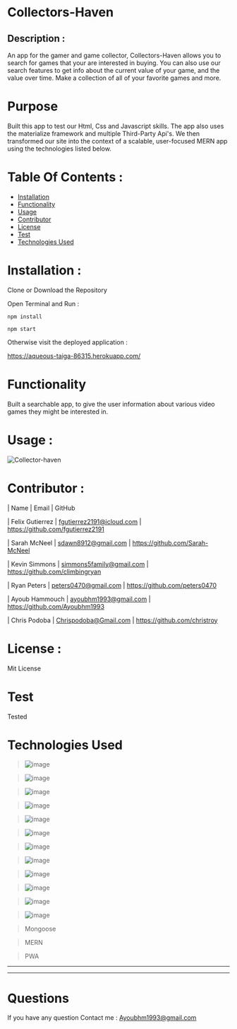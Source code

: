 # Collectors-Haven 

## Description :


An app for the gamer and game collector, Collectors-Haven allows you to search for games that your are interested in buying. You can also use our search features to get info about the current value of your game, and the value over time. Make a collection of all of your favorite games and more.

# Purpose


Built this app to test our Html, Css and Javascript skills. The app also uses the materialize framework and multiple Third-Party Api's. We then transformed our site into the context of a scalable, user-focused MERN app using the technologies listed below.


# Table Of Contents :

  * [Installation](#Installation)
  * [Functionality](#Functionality)
  * [Usage](#Usage)
  * [Contributor](#Contributor)
  * [License](#License)
  * [Test](#Test)
  * [Technologies Used](#Technologies_Used)
  
  
  
  # Installation :
 Clone or Download the Repository

 Open Terminal and Run :
 ```
npm install

npm start

```

 
 Otherwise visit the deployed application :

https://aqueous-taiga-86315.herokuapp.com/


  # Functionality
   Built a searchable app, to give the user information about various video games they might be interested in.
  

  # Usage :

  
![Collector-haven](https://user-images.githubusercontent.com/70945176/114342920-6d4eb480-9b22-11eb-8fb0-75b7761d40e2.JPG)


  # Contributor :

  | Name     | Email        | GitHub



| Felix Gutierrez | fgutierrez2191@icloud.com | https://github.com/fgutierrez2191

| Sarah McNeel | sdawn8912@gmail.com | https://github.com/Sarah-McNeel 

| Kevin Simmons | simmons5family@gmail.com | https://github.com/climbingryan

| Ryan Peters | peters0470@gmail.com | https://github.com/peters0470

| Ayoub Hammouch | ayoubhm1993@gmail.com | https://github.com/Ayoubhm1993

| Chris Podoba | Chrispodoba@Gmail.com | https://github.com/christroy 


  # License :

  Mit License

  # Test

  Tested
  
  # Technologies Used


>![image](https://img.shields.io/badge/React-20232A?style=for-the-badge&logo=react&logoColor=61DAFB)

>![image](	https://img.shields.io/badge/Node.js-43853D?style=for-the-badge&logo=node.js&logoColor=white)

>![image](	https://img.shields.io/badge/npm-CB3837?style=for-the-badge&logo=npm&logoColor=white)

>![image](	https://img.shields.io/badge/GraphQl-E10098?style=for-the-badge&logo=graphql&logoColor=white)

>![image](https://img.shields.io/badge/Express.js-000000?style=for-the-badge&logo=express&logoColor=white)

>![image](	https://img.shields.io/badge/MongoDB-4EA94B?style=for-the-badge&logo=mongodb&logoColor=white)

>![image](https://img.shields.io/badge/JavaScript-F7DF1E?style=for-the-badge&logo=javascript&logoColor=black)

>![image](https://img.shields.io/badge/HTML-239120?style=for-the-badge&logo=html5&logoColor=white)

>![image](	https://img.shields.io/badge/CSS-239120?&style=for-the-badge&logo=css3&logoColor=white)

>![image](https://img.shields.io/badge/GitHub-100000?style=for-the-badge&logo=github&logoColor=white)

>![image](	https://img.shields.io/badge/Heroku-430098?style=for-the-badge&logo=heroku&logoColor=white)

>![image](	https://img.shields.io/badge/Visual_Studio_Code-0078D4?style=for-the-badge&logo=visual%20studio%20code&logoColor=white)

>Mongoose 

>MERN

>PWA 

- - - 
- - - 
  
  # Questions

  If you have any question 
     Contact me :
   Ayoubhm1993@gmail.com

